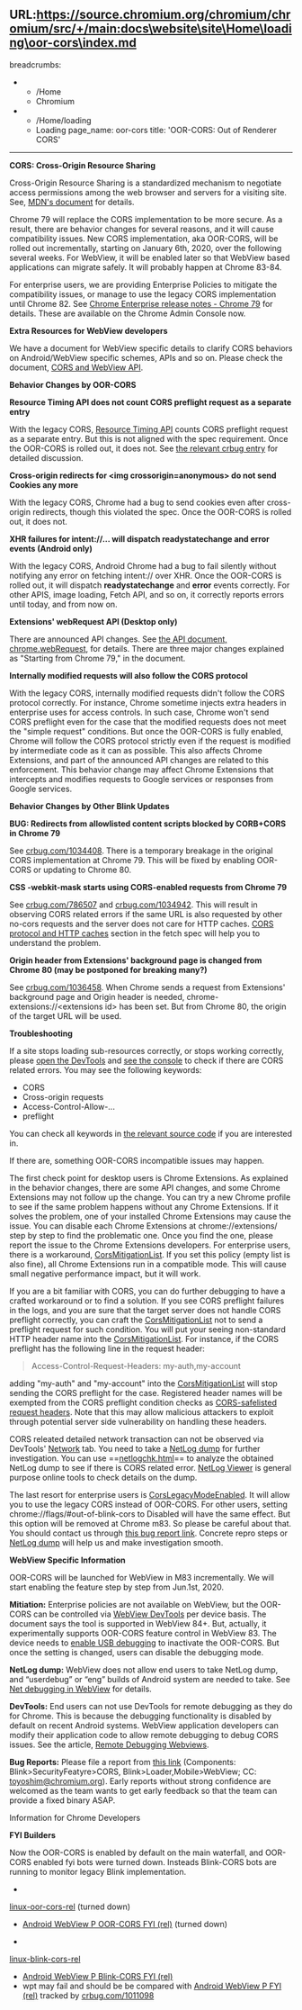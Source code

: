 URL:https://source.chromium.org/chromium/chromium/src/+/main:docs\website\site\Home\loading\oor-cors\index.md
---
breadcrumbs:
- - /Home
  - Chromium
- - /Home/loading
  - Loading
page_name: oor-cors
title: 'OOR-CORS: Out of Renderer CORS'
---

**CORS: Cross-Origin Resource Sharing**

Cross-Origin Resource Sharing is a standardized mechanism to negotiate access
permissions among the web browser and servers for a visiting site. See, [MDN's
document](https://developer.mozilla.org/en-US/docs/Web/HTTP/CORS) for details.

Chrome 79 will replace the CORS implementation to be more secure. As a result,
there are behavior changes for several reasons, and it will cause compatibility
issues. New CORS implementation, aka OOR-CORS, will be rolled out incrementally,
starting on January 6th, 2020, over the following several weeks. For WebView, it
will be enabled later so that WebView based applications can migrate safely. It
will probably happen at Chrome 83-84.

For enterprise users, we are providing Enterprise Policies to mitigate the
compatibility issues, or manage to use the legacy CORS implementation until
Chrome 82. See [Chrome Enterprise release notes - Chrome
79](https://support.google.com/chrome/a/answer/7679408) for details. These are
available on the Chrome Admin Console now.

**Extra Resources for WebView developers**

We have a document for WebView specific details to clarify CORS behaviors on
Android/WebView specific schemes, APIs and so on. Please check the document,
[CORS and WebView
API](https://chromium.googlesource.com/chromium/src/+/HEAD/android_webview/docs/cors-and-webview-api.md).

**Behavior Changes by OOR-CORS**

**Resource Timing API does not count CORS preflight request as a separate
entry**

With the legacy CORS, [Resource Timing
API](https://w3c.github.io/resource-timing/) counts CORS preflight request as a
separate entry. But this is not aligned with the spec requirement. Once the
OOR-CORS is rolled out, it does not. See [the relevant crbug
entry](https://bugs.chromium.org/p/chromium/issues/detail?id=982924) for
detailed discussion.

**Cross-origin redirects for &lt;img crossorigin=anonymous&gt; do not send
Cookies any more**

With the legacy CORS, Chrome had a bug to send cookies even after cross-origin
redirects, though this violated the spec. Once the OOR-CORS is rolled out, it
does not.

**XHR failures for intent://... will dispatch readystatechange and error events
(Android only)**

With the legacy CORS, Android Chrome had a bug to fail silently without
notifying any error on fetching intent:// over XHR. Once the OOR-CORS is rolled
out, it will dispatch **readystatechange** and **error** events correctly. For
other APIS, image loading, Fetch API, and so on, it correctly reports errors
until today, and from now on.

**Extensions' webRequest API (Desktop only)**

There are announced API changes. See [the API document,
chrome.webRequest](https://developer.chrome.com/extensions/webRequest), for
details. There are three major changes explained as "Starting from Chrome 79,"
in the document.

**Internally modified requests will also follow the CORS protocol**

With the legacy CORS, internally modified requests didn't follow the CORS
protocol correctly. For instance, Chrome sometime injects extra headers in
enterprise uses for access controls. In such case, Chrome won't send CORS
preflight even for the case that the modified requests does not meet the "simple
request" conditions. But once the OOR-CORS is fully enabled, Chrome will follow
the CORS protocol strictly even if the request is modified by intermediate code
as it can as possible. This also affects Chrome Extensions, and part of the
announced API changes are related to this enforcement. This behavior change may
affect Chrome Extensions that intercepts and modifies requests to Google
services or responses from Google services.

**Behavior Changes by Other Blink Updates**

**BUG: Redirects from allowlisted content scripts blocked by CORB+CORS in Chrome
79**

See [crbug.com/](https://crbug.com/)[1034408](https://crbug.com/1034408). There is
a temporary breakage in the original CORS implementation at Chrome 79. This will
be fixed by enabling OOR-CORS or updating to Chrome 80.

**CSS -webkit-mask starts using CORS-enabled requests from Chrome 79**

See [crbug.com/](https://crbug.com/)[786507](https://crbug.com/786507) and
[crbug.com/](https://crbug.com/)[1034942](https://crbug.com/1034942). This will
result in observing CORS related errors if the same URL is also requested by
other no-cors requests and the server does not care for HTTP caches. [CORS
protocol and HTTP
caches](https://fetch.spec.whatwg.org/#cors-protocol-and-http-caches) section in
the fetch spec will help you to understand the problem.

**Origin header from Extensions' background page is changed from Chrome 80 (may
be postponed for breaking many?)**

See [crbug.com/](https://crbug.com/)[1036458](https://crbug.com/1036458). When
Chrome sends a request from Extensions' background page and Origin header is
needed, chrome-extensions://&lt;extensions id&gt; has been set. But from Chrome
80, the origin of the target URL will be used.

**Troubleshooting**

If a site stops loading sub-resources correctly, or stops working correctly,
please [open the
DevTools](https://developers.google.com/web/tools/chrome-devtools/open) and [see
the console](https://developers.google.com/web/tools/chrome-devtools/console) to
check if there are CORS related errors. You may see the following keywords:

*   CORS
*   Cross-origin requests
*   Access-Control-Allow-...
*   preflight

You can check all keywords in [the relevant source
code](https://cs.chromium.org/chromium/src/third_party/blink/renderer/platform/loader/cors/cors_error_string.cc)
if you are interested in.

If there are, something OOR-CORS incompatible issues may happen.

The first check point for desktop users is Chrome Extensions. As explained in
the behavior changes, there are some API changes, and some Chrome Extensions may
not follow up the change. You can try a new Chrome profile to see if the same
problem happens without any Chrome Extensions. If it solves the problem, one of
your installed Chrome Extensions may cause the issue. You can disable each
Chrome Extensions at chrome://extensions/ step by step to find the problematic
one. Once you find the one, please report the issue to the Chrome Extensions
developers. For enterprise users, there is a workaround,
[CorsMitigationList](https://cloud.google.com/docs/chrome-enterprise/policies/?policy=CorsMitigationList).
If you set this policy (empty list is also fine), all Chrome Extensions run in a
compatible mode. This will cause small negative performance impact, but it will
work.

If you are a bit familiar with CORS, you can do further debugging to have a
crafted workaround or to find a solution. If you see CORS preflight failures in
the logs, and you are sure that the target server does not handle CORS preflight
correctly, you can craft the
[CorsMitigationList](https://cloud.google.com/docs/chrome-enterprise/policies/?policy=CorsMitigationList)
not to send a preflight request for such condition. You will put your seeing
non-standard HTTP header name into the
[CorsMitigationList](https://cloud.google.com/docs/chrome-enterprise/policies/?policy=CorsMitigationList).
For instance, if the CORS preflight has the following line in the request
header:

> Access-Control-Request-Headers: my-auth,my-account

adding "my-auth" and "my-account" into the
[CorsMitigationList](https://cloud.google.com/docs/chrome-enterprise/policies/?policy=CorsMitigationList)
will stop sending the CORS preflight for the case. Registered header names will
be exempted from the CORS preflight condition checks as [CORS-safelisted request
headers](https://fetch.spec.whatwg.org/#cors-safelisted-request-header). Note
that this may allow malicious attackers to exploit through potential server side
vulnerability on handling these headers.

CORS releated detailed network transaction can not be observed via DevTools'
[Network](https://developers.google.com/web/tools/chrome-devtools/network) tab.
You need to take a [NetLog dump](/for-testers/providing-network-details) for
further investigation. You can use
==[netlogchk.html](/Home/loading/oor-cors/netlogchk.html)== to analyze the
obtained NetLog dump to see if there is CORS related error. [NetLog
Viewer](https://netlog-viewer.appspot.com/#import) is general purpose online
tools to check details on the dump.

The last resort for enterprise users is
[CorsLegacyModeEnabled](https://cloud.google.com/docs/chrome-enterprise/policies/?policy=CorsLegacyModeEnabled).
It will allow you to use the legacy CORS instead of OOR-CORS. For other users,
setting chrome://flags/#out-of-blink-cors to Disabled will have the same effect.
But this option will be removed at Chrome m83. So please be careful about that.
You should contact us through [this bug report
link](https://bugs.chromium.org/p/chromium/issues/entry?components=Blink%3ESecurityFeature%3ECORS,Blink%3ELoader&cc=toyoshim@chromium.org).
Concrete repro steps or [NetLog dump](/for-testers/providing-network-details)
will help us and make investigation smooth.

**WebView Specific Information**

OOR-CORS will be launched for WebView in M83 incrementally. We will start
enabling the feature step by step from Jun.1st, 2020.

**Mitiation:** Enterprise policies are not available on WebView, but the
OOR-CORS can be controlled via [WebView
DevTools](https://chromium.googlesource.com/chromium/src/+/HEAD/android_webview/docs/developer-ui.md)
per device basis. The document says the tool is supported in WebView 84+. But,
actually, it experimentally supports OOR-CORS feature control in WebView 83. The
device needs to [enable USB
debugging](https://developer.android.com/studio/debug/dev-options) to inactivate
the OOR-CORS. But once the setting is changed, users can disable the debugging
mode.

**NetLog dump:** WebView does not allow end users to take NetLog dump, and
“userdebug” or “eng” builds of Android system are needed to take. See [Net
debugging in
WebView](https://chromium.googlesource.com/chromium/src/+/HEAD/android_webview/docs/net-debugging.md)
for details.

**DevTools:** End users can not use DevTools for remote debugging as they do for
Chrome. This is because the debugging functionality is disabled by default on
recent Android systems. WebView application developers can modify their
application code to allow remote debugging to debug CORS issues. See the
article, [Remote Debugging
Webviews](https://developers.google.com/web/tools/chrome-devtools/remote-debugging/webviews).

**Bug Reports:** Please file a report from [this
link](https://bugs.chromium.org/p/chromium/issues/entry?components=Blink%3ESecurityFeature%3ECORS,Blink%3ELoader,Mobile%3EWebView&cc=toyoshim@chromium.org)
(Components: Blink&gt;SecurityFeatyre&gt;CORS,
Blink&gt;Loader,Mobile&gt;WebView; CC: toyoshim@chromium.org). Early reports
without strong confidence are welcomed as the team wants to get early feedback
so that the team can provide a fixed binary ASAP.

Information for Chrome Developers

**FYI Builders**

Now the OOR-CORS is enabled by default on the main waterfall, and OOR-CORS
enabled fyi bots were turned down. Insteads Blink-CORS bots are running to
monitor legacy Blink implementation.

-
[linux-oor-cors-rel](https://ci.chromium.org/p/chromium/builders/ci/linux-oor-cors-rel)
(turned down)

- [Android WebView P OOR-CORS FYI
(rel)](https://ci.chromium.org/p/chromium/builders/ci/Android%20WebView%20P%20OOR-CORS%20FYI%20%28rel%29)
(turned down)

-
[linux-blink-cors-rel](https://ci.chromium.org/p/chromium/builders/ci/linux-blink-cors-rel)

- [Android WebView P Blink-CORS FYI
(rel)](https://ci.chromium.org/p/chromium/builders/ci/Android%20WebView%20P%20Blink-CORS%20FYI%20%28rel%29)
- wpt may fail and should be be compared with [Android WebView P FYI
(rel)](https://ci.chromium.org/p/chromium/builders/ci/Android%20WebView%20P%20FYI%20%28rel%29)
tracked by [crbug.com/1011098](https://crbug.com/1011098)
